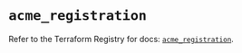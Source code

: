 # `acme_registration`

Refer to the Terraform Registry for docs: [`acme_registration`](https://registry.terraform.io/providers/vancluever/acme/2.28.2/docs/resources/registration).
